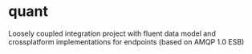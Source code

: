 quant
=====

Loosely coupled integration project with fluent data model and crossplatform implementations for endpoints (based on AMQP 1.0 ESB)
